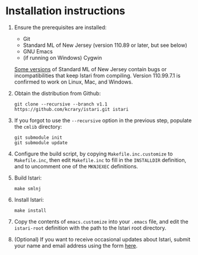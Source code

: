 # Installation instructions

1. Ensure the prerequisites are installed:

   - Git
   - Standard ML of New Jersey (version 110.89 or later, but see below)
   - GNU Emacs
   - (if running on Windows) Cygwin

   [Some versions](compiler-versions.html) of Standard ML of New
   Jersey contain bugs or incompatibilities that keep Istari from
   compiling.  Version 110.99.7.1 is confirmed to work on Linux, Mac,
   and Windows.

2. Obtain the distribution from Github:

       git clone --recursive --branch v1.1 https://github.com/kcrary/istari.git istari

3. If you forgot to use the `--recursive` option in the previous step,
   populate the `cmlib` directory:

       git submodule init
       git submodule update

4. Configure the build script, by copying `Makefile.inc.customize` to
   `Makefile.inc`, then edit `Makefile.inc` to fill in the `INSTALLDIR`
   definition, and to uncomment one of the `MKNJEXEC` definitions.

5. Build Istari:

       make smlnj

6. Install Istari:

       make install

7. Copy the contents of `emacs.customize` into your `.emacs` file, and
   edit the `istari-root` definition with the path to the Istari root
   directory.

8. (Optional) If you want to receive occasional updates about Istari,
   submit your name and email address using the form
   [here](https://mailman.srv.cs.cmu.edu/mailman/listinfo/istari-announce).
